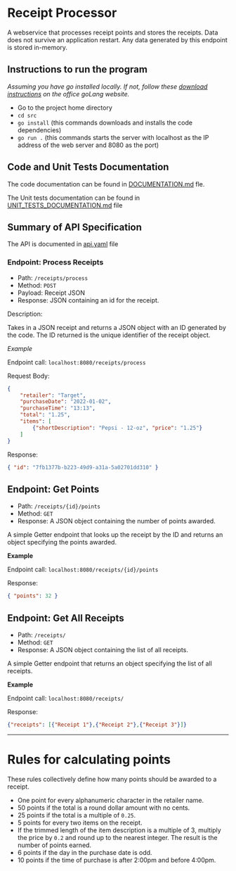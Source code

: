 # Receipt Processor

A webservice that processes receipt points and stores the receipts.  Data does not survive an application restart. Any data generated by this endpoint is stored in-memory.

## Instructions to run the program

*Assuming you have go installed locally. If not, follow these [download instructions](https://go.dev/doc/install) on the office goLang website.*

- Go to the project home directory
- ```cd src```
- ```go install``` (this commands downloads and installs the code dependencies)
- ```go run .``` (this commands starts the server with localhost as the IP address of the web server and 8080 as the port)

## Code and Unit Tests Documentation

The code documentation can be found in [DOCUMENTATION.md](https://github.com/parakh-nikhil/receipt-processor-challenge-main/blob/master/DOCUMENTATION.md) fle.

The Unit tests documentation can be found in [UNIT_TESTS_DOCUMENTATION.md](https://github.com/parakh-nikhil/receipt-processor-challenge-main/blob/master/UNIT_TESTS_DOCUMENTATION.md) file

## Summary of API Specification

The API is documented in [api.yaml](https://github.com/parakh-nikhil/receipt-processor-challenge-main/blob/master/api.yml) file

### Endpoint: Process Receipts

* Path: `/receipts/process`
* Method: `POST`
* Payload: Receipt JSON
* Response: JSON containing an id for the receipt.

Description:

Takes in a JSON receipt and returns a JSON object with an ID generated by the code. The ID returned is the unique identifier of the receipt object.

*Example*

Endpoint call: `localhost:8080/receipts/process`

Request Body: 
```json
{
    "retailer": "Target",
    "purchaseDate": "2022-01-02",
    "purchaseTime": "13:13",
    "total": "1.25",
    "items": [
        {"shortDescription": "Pepsi - 12-oz", "price": "1.25"}
    ]
}
```
Response:
```json
{ "id": "7fb1377b-b223-49d9-a31a-5a02701dd310" }
```

## Endpoint: Get Points

* Path: `/receipts/{id}/points`
* Method: `GET`
* Response: A JSON object containing the number of points awarded.

A simple Getter endpoint that looks up the receipt by the ID and returns an object specifying the points awarded.

**Example**

Endpoint call: `localhost:8080/receipts/{id}/points`

Response:
```json
{ "points": 32 }
```

## Endpoint: Get All Receipts

* Path: `/receipts/`
* Method: `GET`
* Response: A JSON object containing the list of all receipts.

A simple Getter endpoint that returns an object specifying the list of all receipts.

**Example**

Endpoint call: `localhost:8080/receipts/`

Response:
```json
{"receipts": [{"Receipt 1"},{"Receipt 2"},{"Receipt 3"}]}
```

---

# Rules for calculating points

These rules collectively define how many points should be awarded to a receipt.

* One point for every alphanumeric character in the retailer name.
* 50 points if the total is a round dollar amount with no cents.
* 25 points if the total is a multiple of `0.25`.
* 5 points for every two items on the receipt.
* If the trimmed length of the item description is a multiple of 3, multiply the price by `0.2` and round up to the nearest integer. The result is the number of points earned.
* 6 points if the day in the purchase date is odd.
* 10 points if the time of purchase is after 2:00pm and before 4:00pm.
